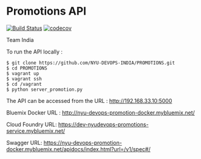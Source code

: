 # Promotions API

[![Build Status](https://travis-ci.org/NYU-DEVOPS-INDIA/PROMOTIONS.svg?branch=master)](https://travis-ci.org/NYU-DEVOPS-INDIA/PROMOTIONS)
[![codecov](https://codecov.io/gh/NYU-DEVOPS-INDIA/PROMOTIONS/branch/master/graph/badge.svg)](https://codecov.io/gh/NYU-DEVOPS-INDIA/PROMOTIONS)

Team India

To run the API locally : 

```{r, engine='bash', count_lines}
$ git clone https://github.com/NYU-DEVOPS-INDIA/PROMOTIONS.git
$ cd PROMOTIONS
$ vagrant up
$ vagrant ssh
$ cd /vagrant
$ python server_promotion.py
```

The API can be accessed from the URL : http://192.168.33.10:5000


Bluemix Docker URL : http://nyu-devops-promotion-docker.mybluemix.net/

Cloud Foundry URL: https://dev-nyudevops-promotions-service.mybluemix.net/

Swagger URL: https://nyu-devops-promotion-docker.mybluemix.net/apidocs/index.html?url=/v1/spec#/
